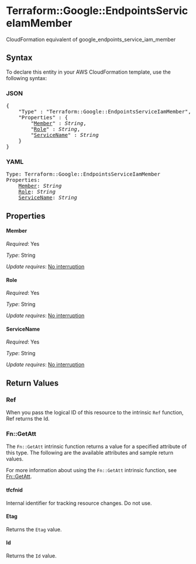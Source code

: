 # Terraform::Google::EndpointsServiceIamMember

CloudFormation equivalent of google_endpoints_service_iam_member

## Syntax

To declare this entity in your AWS CloudFormation template, use the following syntax:

### JSON

<pre>
{
    "Type" : "Terraform::Google::EndpointsServiceIamMember",
    "Properties" : {
        "<a href="#member" title="Member">Member</a>" : <i>String</i>,
        "<a href="#role" title="Role">Role</a>" : <i>String</i>,
        "<a href="#servicename" title="ServiceName">ServiceName</a>" : <i>String</i>
    }
}
</pre>

### YAML

<pre>
Type: Terraform::Google::EndpointsServiceIamMember
Properties:
    <a href="#member" title="Member">Member</a>: <i>String</i>
    <a href="#role" title="Role">Role</a>: <i>String</i>
    <a href="#servicename" title="ServiceName">ServiceName</a>: <i>String</i>
</pre>

## Properties

#### Member

_Required_: Yes

_Type_: String

_Update requires_: [No interruption](https://docs.aws.amazon.com/AWSCloudFormation/latest/UserGuide/using-cfn-updating-stacks-update-behaviors.html#update-no-interrupt)

#### Role

_Required_: Yes

_Type_: String

_Update requires_: [No interruption](https://docs.aws.amazon.com/AWSCloudFormation/latest/UserGuide/using-cfn-updating-stacks-update-behaviors.html#update-no-interrupt)

#### ServiceName

_Required_: Yes

_Type_: String

_Update requires_: [No interruption](https://docs.aws.amazon.com/AWSCloudFormation/latest/UserGuide/using-cfn-updating-stacks-update-behaviors.html#update-no-interrupt)

## Return Values

### Ref

When you pass the logical ID of this resource to the intrinsic `Ref` function, Ref returns the Id.

### Fn::GetAtt

The `Fn::GetAtt` intrinsic function returns a value for a specified attribute of this type. The following are the available attributes and sample return values.

For more information about using the `Fn::GetAtt` intrinsic function, see [Fn::GetAtt](https://docs.aws.amazon.com/AWSCloudFormation/latest/UserGuide/intrinsic-function-reference-getatt.html).

#### tfcfnid

Internal identifier for tracking resource changes. Do not use.

#### Etag

Returns the <code>Etag</code> value.

#### Id

Returns the <code>Id</code> value.

